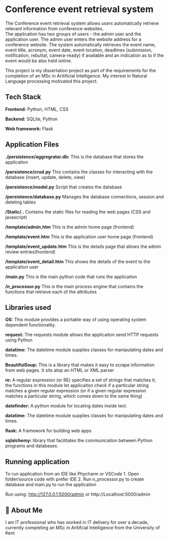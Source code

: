 
# Conference event retrieval system

The Conference event retrieval system allows users automatically retrieve relevant information from conference websites.  
The application has two groups of users - the admin user and the application user. The admin user enters the website address for a conference website. The system automatically retrieves the event name, event title, acronym, event date, event location, deadlines (submission, notification, rebuttal, camera-ready) if available and an indication as to if the event would be also held online.

This project is my dissertation project as part of the requirements for the completion of an MSc in Aritificial Intelligence. 
My interest in Natural Language processing motivated this project. 

## Tech Stack

**Frontend:** Python, HTML, CSS

**Backend:** SQLite, Python

**Web framework:** Flask

## Application Files

**./persistence/aggregrator.db:** 
This is the database that stores the applicaiton

**/persistence/crud.py** 
This contains the classes for interacting with the database (insert, update, delete, view)

**/persistence/model.py** 
Script that creates the database

**/persistence/database.py**
Manages the database connections, session and deleting tables

**/Static/..** 
Contains the static files for reading the web pages (CSS and javascript)

**/template/admin.htm** 
This is the admin home page (frontend)

**/template/event.htm** 
This is the application user home page (frontend)

**/template/event_update.htm** 
This is the details page that allows the admin review entries(frontend)

**/template/event_detail.htm** 
This shows the details of the event to the application user

**/main.py** 
This is the main python code that runs the applicaiton

**/n_processor.py** 
This is the main process engine that contains the functions that retrieve each of the attributes 

## Libraries used

**OS:** This module provides a portable way of using operating system dependent functionality.

**request:** The requests module allows the applicaiton send HTTP requests using Python

**datatime:** The datetime module supplies classes for manipulating dates and times.

**BeautifulSoup:** This is a library that makes it easy to scrape information from web pages. It sits atop an HTML or XML parser

**re:** 
A regular expression (or RE) specifies a set of strings that matches it; the functions in this module let applicaiton check if a particular string matches a given regular expression (or if a given regular expression matches a particular string, which comes down to the same thing)

**datefinder:** A python module for locating dates inside text.

**datatime:** The datetime module supplies classes for manipulating dates and times.

**flask:** A framework for building web apps

**sqlalchemy:**  library that facilitates the communication between Python programs and databases.




## Running application

To run application from an IDE like Phycharm or VSCode 
    1. Open folder/source code with prefer IDE 
    2. Run n_processor.py to create database and main.py to run the applicaiton

Run using: http://127.0.0.1:5000/admin or http://Localhost:5000/admin


## 🚀 About Me
I am IT professional who has worked in IT delivery for over a decade, currently completing an MSc in Aritifcial Intelligence from the University of Kent


